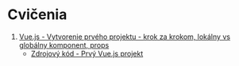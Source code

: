# Cvičenia

1. [Vue.js - Vytvorenie prvého projektu - krok za krokom, lokálny vs globálny komponent, props](./1c/)
    * [Zdrojový kód - Prvý Vue.js projekt](1c/zdroje/MyFirstProject.zip)